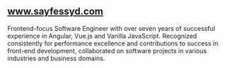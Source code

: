 ## www.sayfessyd.com
Frontend-focus Software Engineer with over seven years of successful experience in Angular, Vue.js and Vanilla JavaScript. Recognized consistently for performance excellence and contributions to success in front-end development, collaborated on software projects in various industries and business domains.